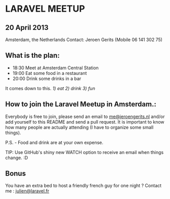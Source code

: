 LARAVEL MEETUP
==============

## 20 April 2013
Amsterdam, the Netherlands
Contact: Jeroen Gerits (Mobile 06 141 302 75)

## What is the plan:

- 18:30   Meet at Amsterdam Central Station
- 19:00   Eat some food in a restaurant
- 20:00   Drink some drinks in a bar

It comes down to this. *1) eat 2) drink 3) fun*

## How to join the Laravel Meetup in Amsterdam.:
Everybody is free to join, please send an email to me@jeroengerits.nl and/or add yourself to this README and send a pull request.  It is important to know how many people are actually attending (I have to organize some small things).

P.S. - Food and drink are at your own expense.

TIP: Use GitHub's shiny new WATCH option to receive an email when things change. :D

## Bonus

You have an extra bed to host a friendly french guy for one night ? Contact me : julien@laravel.fr